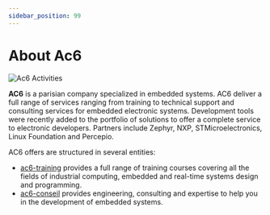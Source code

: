 ```yaml
---
sidebar_position: 99
---
```

# About Ac6

![Ac6 Activities](/img/ac6_sectors.svg)

**AC6** is a parisian company specialized in embedded systems. AC6 deliver a full range of services ranging from training to technical support and consulting services for embedded electronic systems. Development tools were recently added to the portfolio of solutions to offer a complete service to electronic developers. Partners include Zephyr, NXP, STMicroelectronics, Linux Foundation and Percepio.

AC6 offers are structured in several entities:

- [ac6-training](https://www.ac6-training.com/) provides a full range of training courses covering all the fields of industrial computing, embedded and real-time systems design and programming.
- [ac6-conseil](https://www.ac6-conseil.com/) provides engineering, consulting and expertise to help you in the development of embedded systems.
